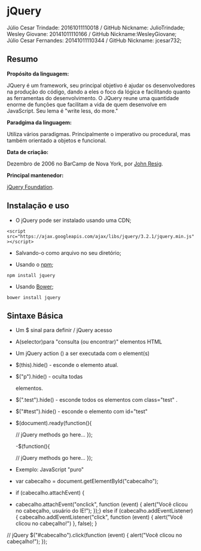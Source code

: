 # jQuery

Júlio Cesar Trindade: 20161011110018 / GitHub Nickname: JulioTrindade;<br/>
Wesley Giovane: 20141011110166 / GitHub Nickname:WesleyGiovane;<br/>
Júlio Cesar Fernandes: 20141011110344 / GitHub Nickname: jcesar732;<br/>

## Resumo

**Propósito da linguagem:**  

  JQuery é um framework, seu principal objetivo é ajudar os desenvolvedores na produção do código, dando a eles o foco da lógica e facilitando quanto as ferramentas do desenvolvimento. O JQuery reune uma quantidade enorme de funções que facilitam a vida de quem desenvolve em JavaScript. Seu lema é "write less, do more." 
  
  
**Paradgima da linguagem:**

Utiliza vários paradigmas. Principalmente o imperativo ou procedural, mas também orientado a objetos e funcional.


**Data de criação:**  

Dezembro de 2006 no BarCamp de Nova York, por [John Resig](https://en.wikipedia.org/wiki/John_Resig ""). 


**Principal mantenedor:**  

[jQuery Foundation](https://jquery.org/team/ ""). 


## Instalação e uso

- O jQuery pode ser instalado usando uma CDN;

`<script src="https://ajax.googleapis.com/ajax/libs/jquery/3.2.1/jquery.min.js"></script>`

- Salvando-o como arquivo no seu diretório;

- Usando o [npm](https://www.npmjs.com/ "");

`npm install jquery`

- Usando [Bower](https://bower.io/ "");

`bower install jquery`

## Sintaxe Básica

- Um $ sinal para definir / jQuery acesso
- A(selector)para "consulta (ou encontrar)" elementos HTML
- Um jQuery action () a ser executada com o element(s)

- $(this).hide() - esconde o elemento atual.

- $("p").hide() - oculta todas <p> elementos.

- $(".test").hide() - esconde todos os elementos com class="test" .

- $("#test").hide() - esconde o elemento com id="test"

- $(document).ready(function(){

  // jQuery methods go here...  });
  
  -$(function(){

  // jQuery methods go here...  });
   
+ Exemplo:
   JavaScript "puro"
- var cabecalho = document.getElementById("cabecalho");

- if (cabecalho.attachEvent) {
 - cabecalho.attachEvent("onclick", function (event) {
    alert("Você clicou no cabeçalho, usuário do IE!");
  });} 
  else if (cabecalho.addEventListener) {
  cabecalho.addEventListener("click", function (event) {
    alert("Você clicou no cabeçalho!")
  }, false); }

 // jQuery
 $("#cabecalho").click(function (event) {
  alert("Você clicou no cabeçalho!"); });

